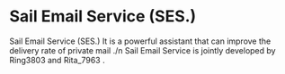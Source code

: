 # Sail Email Service (SES.)
Sail Email Service (SES.) It is a powerful assistant that can improve the delivery rate of private mail ./n
Sail Email Service is jointly developed by Ring3803 and Rita_7963 .

